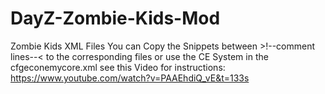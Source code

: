 # DayZ-Zombie-Kids-Mod
Zombie Kids XML Files
You can Copy the Snippets between >!--comment lines--< to the corresponding files or use the CE System in the cfgeconemycore.xml see this Video for instructions:
https://www.youtube.com/watch?v=PAAEhdiQ_vE&t=133s
